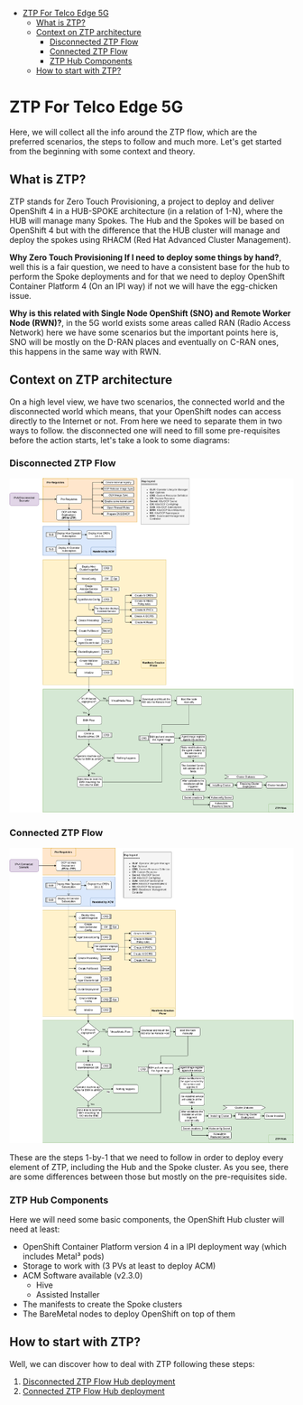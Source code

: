 <!-- TOC depthfrom:1 orderedlist:false -->

- [ZTP For Telco Edge 5G](#ztp-for-telco-edge-5g)
  - [What is ZTP?](#what-is-ztp)
  - [Context on ZTP architecture](#context-on-ztp-architecture)
    - [Disconnected ZTP Flow](#disconnected-ztp-flow)
    - [Connected ZTP Flow](#connected-ztp-flow)
    - [ZTP Hub Components](#ztp-hub-components)
  - [How to start with ZTP?](#how-to-start-with-ztp)

<!-- /TOC -->

# ZTP For Telco Edge 5G

Here, we will collect all the info around the ZTP flow, which are the preferred scenarios, the steps to follow and much more. Let's get started from the beginning with some context and theory.

## What is ZTP?

ZTP stands for Zero Touch Provisioning, a project to deploy and deliver OpenShift 4 in a HUB-SPOKE architecture (in a relation of 1-N), where the HUB will manage many Spokes. The Hub and the Spokes will be based on OpenShift 4 but with the difference that the HUB cluster will manage and deploy the spokes using RHACM (Red Hat Advanced Cluster Management).

**Why Zero Touch Provisioning If I need to deploy some things by hand?**, well this is a fair question, we need to have a consistent base for the hub to perform the Spoke deployments and for that we need to deploy OpenShift Container Platform 4 (On an IPI way) if not we will have the egg-chicken issue.

**Why is this related with Single Node OpenShift (SNO) and Remote Worker Node (RWN)?**, in the 5G world exists some areas called RAN (Radio Access Network) here we have some scenarios but the important points here is, SNO will be mostly on the D-RAN places and eventually on C-RAN ones, this happens in the same way with RWN.

## Context on ZTP architecture

On a high level view, we have two scenarios, the connected world and the disconnected world which means, that your OpenShift nodes can access directly to the Internet or not. From here we need to separate them in two ways to follow. the disconnected one will need to fill some pre-requisites before the action starts, let's take a look to some diagrams:

### Disconnected ZTP Flow

![](/assets/ztp-flow-disconnected.png)

### Connected ZTP Flow

![](/assets/ztp-flow-connected.png)

These are the steps 1-by-1 that we need to follow in order to deploy every element of ZTP, including the Hub and the Spoke cluster. As you see, there are some differences between those but mostly on the pre-requisites side.

### ZTP Hub Components

Here we will need some basic components, the OpenShift Hub cluster will need at least:

- OpenShift Container Platform version 4 in a IPI deployment way (which includes Metal³ pods)
- Storage to work with (3 PVs at least to deploy ACM)
- ACM Software available (v2.3.0)
  - Hive
  - Assisted Installer
- The manifests to create the Spoke clusters
- The BareMetal nodes to deploy OpenShift on top of them

## How to start with ZTP?

Well, we can discover how to deal with ZTP following these steps:

1. [Disconnected ZTP Flow Hub deployment](/docs/disconnected-ZTP-flow-hub-deployment.md)
2. [Connected ZTP Flow Hub deployment](/docs/connected-ZTP-flow-hub-deployment.md)
